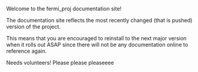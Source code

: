 Welcome to the fermi_proj documentation site!

The documentation site reflects the most recently changed (that is pushed) version of the project.

This means that you are encouraged to reinstall to the next major version when it rolls out ASAP since there will not be any documentation online to reference again.

Needs volunteers! Please please pleaseeee
